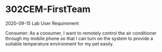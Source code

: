 # 302CEM-FirstTeam
2020-09-15 Lab
User Requirement

Consumer:
As a consumer, I want to remotely control the air conditioner through my mobile phone so that I can turn on the system to provide a suitable temperature environment for my pet easily.
